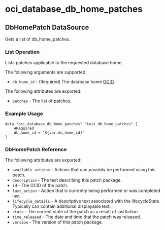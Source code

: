 
# oci_database_db_home_patches

## DbHomePatch DataSource

Gets a list of db_home_patches.

### List Operation
Lists patches applicable to the requested database home.

The following arguments are supported:

* `db_home_id` - (Required) The database home [OCID](https://docs.us-phoenix-1.oraclecloud.com/Content/General/Concepts/identifiers.htm).


The following attributes are exported:

* `patches` - The list of patches.

### Example Usage

```hcl
data "oci_database_db_home_patches" "test_db_home_patches" {
	#Required
	db_home_id = "${var.db_home_id}"
}
```
### DbHomePatch Reference

The following attributes are exported:

* `available_actions` - Actions that can possibly be performed using this patch.
* `description` - The text describing this patch package.
* `id` - The OCID of the patch.
* `last_action` - Action that is currently being performed or was completed last.
* `lifecycle_details` - A descriptive text associated with the lifecycleState. Typically can contain additional displayable text. 
* `state` - The current state of the patch as a result of lastAction.
* `time_released` - The date and time that the patch was released.
* `version` - The version of this patch package.
